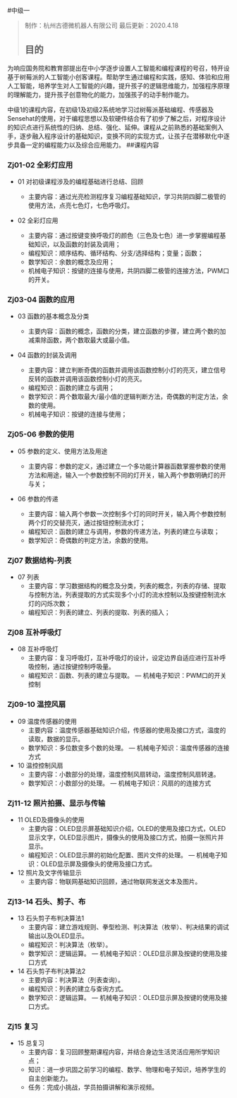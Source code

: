 #中级一
> 制作：杭州古德微机器人有限公司
> 最后更新：2020.4.18
>## 目的
为响应国务院和教育部提出在中小学逐步设置人工智能和编程课程的号召，特开设基于树莓派的人工智能小创客课程。帮助学生通过编程和实践，感知、体验和应用人工智能，培养学生对人工智能的兴趣，提升孩子的逻辑思维能力，加强程序原理的理解能力，提升孩子创意物化的能力，加强孩子的动手制作能力。

中级1的课程内容，在初级1及初级2系统地学习过树莓派基础编程、传感器及Sensehat的使用，对于编程思想以及软硬件结合有了初步了解之后，对程序设计的知识点进行系统性的归纳、总结、强化、延伸。课程从之前熟悉的基础案例入手，逐步融入程序设计的基础知识，变换不同的实现方式，让孩子在潜移默化中逐步具备一定的编程能力以及综合应用能力。
##课程内容

###	Zj01-02 全彩灯应用

- 01 对初级课程涉及的编程基础进行总结、回顾
    - 主要内容：通过光亮检测程序复习编程基础知识，学习共阴四脚二极管的使用方法，点亮七色灯，七色呼吸灯。
    
- 02 全彩灯应用
    - 主要内容：通过按键变换呼吸灯的颜色（三色及七色）进一步掌握编程基础知识，以及函数的封装及调用；
    - 编程知识：顺序结构、循环结构、分支/选择结构；变量；函数；
    - 数学知识：余数的概念及应用；
    - 机械电子知识：按键的连接与使用，共阴四脚二极管的连接方法，PWM口的开关。
    
###	Zj03-04 函数的应用
- 03 函数的基本概念及分类
    - 主要内容：函数的概念，函数的分类，建立函数的步骤，建立两个数的加减乘除函数，两个数取最大或最小值。

- 04 函数的封装及调用
    - 主要内容：建立判断奇偶的函数并调用该函数控制小灯的亮灭，建立信号反转的函数并调用该函数控制小灯的亮灭。
    - 编程知识：函数的建立与调用；
    - 数学知识：两个数取最大/最小值的逻辑判断方法，奇偶数的判定方法，余数的使用。
    - 机械电子知识：按键的连接与使用；
    
###	Zj05-06 参数的使用
- 05 参数的定义、使用方法及用途
    - 主要内容：参数的定义，通过建立一个多功能计算器函数掌握参数的使用方法和用途，输入一个参数控制不同的灯开关，输入两个参数明确灯的开与关；

- 06 参数的传递
    - 主要内容：输入两个参数一次控制多个灯的同时开关，输入两个参数控制两个灯的交替亮灭，通过按钮控制流水灯；
    - 编程知识：函数的建立与调用，参数的传递方法，列表的建立与读取；
    - 数学知识：奇偶数的判定方法，余数的使用。
    
###	Zj07 数据结构-列表
- 07 列表
    - 主要内容：学习数据结构的概念及分类，列表的概念，列表的存储、提取与控制方法，列表提取的方式实现多个小灯的流水控制以及按键控制流水灯的闪烁次数；
    - 编程知识：列表的建立、列表的提取、列表的插入；
    
###	Zj08 互补呼吸灯  
- 08 互补呼吸灯
    - 主要内容：复习呼吸灯，互补呼吸灯的设计，设定边界自适应进行互补呼吸控制，通过按键控制呼吸量。
    - 编程知识：函数、列表的建立与提取。
    — 机械电子知识：PWM口的开关控制
 
###	Zj09-10 温控风扇  
- 09 温度传感器的使用
    - 主要内容：温度传感器基础知识介绍，传感器的使用及接口方式，温度的读取，数据的显示。
    - 数学知识：多位数变多个数的处理。
    — 机械电子知识：温度传感器的连接方式
- 10 温控控制风扇
    - 主要内容：小数部分的处理，温度控制风扇转动，温度控制风扇转速。
    - 数学知识：小数部分的处理。
    — 机械电子知识：风扇的的连接方式

###	Zj11-12 照片拍摄、显示与传输
- 11 OLED及摄像头的使用
    - 主要内容：OLED显示屏基础知识介绍，OLED的使用及接口方式，OLED显示文字，OLED显示图片，摄像头的使用及接口方式，拍摄一张照片并显示。
    - 编程知识：OLED显示屏的初始化配置、图片文件的处理。
    — 机械电子知识：OLED显示屏及摄像头的使用及接口方式。
- 12 照片及文字传输显示
    - 主要内容：物联网基础知识回顾，通过物联网发送文本及图片。

###	Zj13-14 石头、剪子、布
- 13 石头剪子布判决算法1
    - 主要内容：建立游戏规则、拳型检测、判决算法（枚举）、判决结果的调试输出以及OLED显示。
    - 编程知识：判决算法（枚举）。
    - 数学知识：逻辑运算。
    — 机械电子知识：OLED显示屏及按键的使用及接口方式
- 14 石头剪子布判决算法2
    - 主要内容：判决算法（列表查询）。
    - 编程知识：列表的建立与查询方式。
    - 数学知识：逻辑运算。
    — 机械电子知识：OLED显示屏及按键的使用及接口方式。
    
###	Zj15 复习
    
- 15 总复习
    - 主要内容：复习回顾整期课程内容，并结合身边生活灵活应用所学知识点；
    - 知识：进一步巩固之前学习的编程、数学、物理和电子知识，培养学生的自主创新能力。
    - 任务：完成小挑战，学员拍摄讲解和演示视频。


